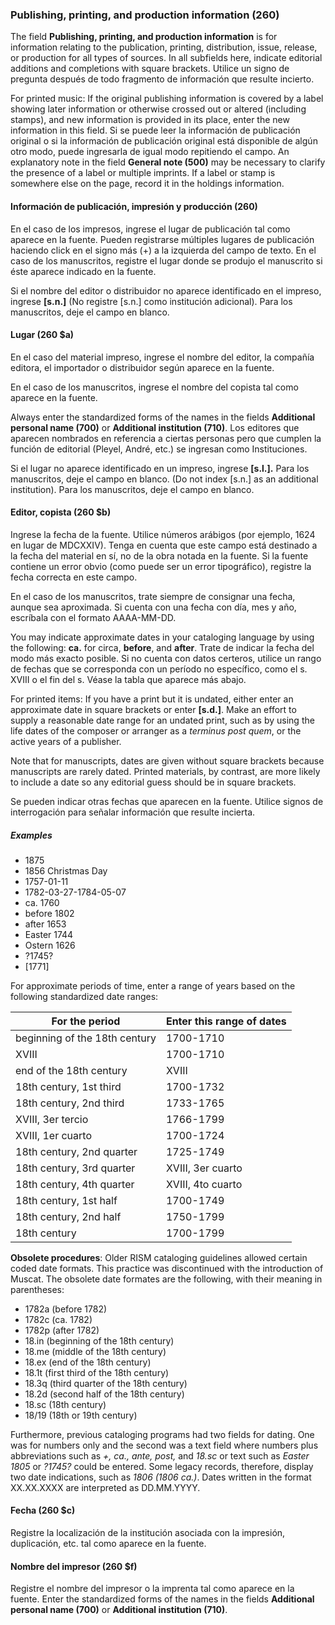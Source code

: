 ### Publishing, printing, and production information (260)

The field **Publishing, printing, and production information** is for information relating to the publication, printing, distribution, issue, release, or production for all types of sources. In all subfields here, indicate editorial additions and completions with square brackets. Utilice un signo de pregunta después de todo fragmento de información que resulte incierto.

For printed music: If the original publishing information is covered by a label showing later information or otherwise crossed out or altered (including stamps), and new information is provided in its place, enter the new information in this field. Si se puede leer la información de publicación original o si la información de publicación original está disponible de algún otro modo, puede ingresarla de igual modo repitiendo el campo. An explanatory note in the field **General note (500)** may be necessary to clarify the presence of a label or multiple imprints. If a label or stamp is somewhere else on the page, record it in the holdings information.

#### Información de publicación, impresión y producción (260)

En el caso de los impresos, ingrese el lugar de publicación tal como aparece en la fuente. Pueden registrarse múltiples lugares de publicación haciendo click en el signo más (+) a la izquierda del campo de texto. En el caso de los manuscritos, registre el lugar donde se produjo el manuscrito si éste aparece indicado en la fuente.

Si el nombre del editor o distribuidor no aparece identificado en el impreso, ingrese **[s.n.]** (No registre [s.n.] como institución adicional). Para los manuscritos, deje el campo en blanco.

#### Lugar (260 $a)

En el caso del material impreso, ingrese el nombre del editor, la compañía editora, el importador o distribuidor según aparece en la fuente.

En el caso de los manuscritos, ingrese el nombre del copista tal como aparece en la fuente.

Always enter the standardized forms of the names in the fields **Additional personal name (700)** or **Additional institution (710)**. Los editores que aparecen nombrados en referencia a ciertas personas pero que cumplen la función de editorial (Pleyel, André, etc.) se ingresan como Instituciones.

Si el lugar no aparece identificado en un impreso, ingrese **[s.l.].** Para los manuscritos, deje el campo en blanco. (Do not index [s.n.] as an additional institution). Para los manuscritos, deje el campo en blanco.

#### Editor, copista (260 $b)

Ingrese la fecha de la fuente. Utilice números arábigos (por ejemplo, 1624 en lugar de MDCXXIV). Tenga en cuenta que este campo está destinado a la fecha del material en sí, no de la obra notada en la fuente. Si la fuente contiene un error obvio (como puede ser un error tipográfico), registre la fecha correcta en este campo.

En el caso de los manuscritos, trate siempre de consignar una fecha, aunque sea aproximada. Si cuenta con una fecha con día, mes y año, escríbala con el formato AAAA-MM-DD.

You may indicate approximate dates in your cataloging language by using the following: **ca.** for circa, **before**, and **after**. Trate de indicar la fecha del modo más exacto posible. Si no cuenta con datos certeros, utilice un rango de fechas que se corresponda con un período no específico, como el s. XVIII o el fin del s. Véase la tabla que aparece más abajo.

For printed items: If you have a print but it is undated, either enter an approximate date in square brackets or enter **[s.d.]**. Make an effort to supply a reasonable date range for an undated print, such as by using the life dates of the composer or arranger as a _terminus post quem_, or the active years of a publisher.

Note that for manuscripts, dates are given without square brackets because manuscripts are rarely dated. Printed materials, by contrast, are more likely to include a date so any editorial guess should be in square brackets.

Se pueden indicar otras fechas que aparecen en la fuente. Utilice signos de interrogación para señalar información que resulte incierta.



##### Examples
 - 1875
 - 1856 Christmas Day
 - 1757-01-11
 - 1782-03-27-1784-05-07
 - ca. 1760
 - before 1802
 - after 1653
 - Easter 1744
 - Ostern 1626
 - ?1745?
 - [1771]

For approximate periods of time, enter a range of years based on the following standardized date ranges:


| **For the period**                   | **Enter this range of dates**        |
| ------------------------------------ | ------------------------------------ |
| beginning of the 18th century        | 1700-1710                            |
| XVIII | 1700-1710 | | mitad del s.   | XVIII | 1740-1760 | | fines del s.   |
| end of the 18th century              | XVIII | 1790-1799 | | s.             |
| 18th century, 1st third              | 1700-1732                            |
| 18th century, 2nd third              | 1733-1765                            |
| XVIII, 3er tercio | 1766-1799 | | s. | 1766-1799                            |
| XVIII, 1er cuarto | 1700-1724 | | s. | XVIII | 1700-1799 |                  |
| 18th century, 2nd quarter            | 1725-1749                            |
| 18th century, 3rd quarter            | XVIII, 3er cuarto | 1750-1774 | | s. |
| 18th century, 4th quarter            | XVIII, 4to cuarto | 1775-1799 | | s. |
| 18th century, 1st half               | 1700-1749                            |
| 18th century, 2nd half               | 1750-1799                            |
| 18th century                         | 1700-1799                            |

**Obsolete procedures**: Older RISM cataloging guidelines allowed certain coded date formats. This practice was discontinued with the introduction of Muscat. The obsolete date formates are the following, with their meaning in parentheses:
- 1782a (before 1782)
- 1782c (ca. 1782)
- 1782p (after 1782)
- 18.in (beginning of the 18th century)
- 18.me (middle of the 18th century)
- 18.ex (end of the 18th century)
- 18.1t (first third of the 18th century)
- 18.3q (third quarter of the 18th century)
- 18.2d (second half of the 18th century)
- 18.sc (18th century)
- 18/19 (18th or 19th century)

Furthermore, previous cataloging programs had two fields for dating. One was for numbers only and the second was a text field where numbers plus abbreviations such as _+, ca., ante, post,_ and _18.sc_ or text such as _Easter 1805_ or _?1745?_ could be entered. Some legacy records, therefore, display two date indications, such as _1806 (1806 ca.)_. Dates written in the format XX.XX.XXXX are interpreted as DD.MM.YYYY.


#### Fecha (260 $c)

Registre la localización de la institución asociada con la impresión, duplicación, etc. tal como aparece en la fuente.

#### Nombre del impresor (260 $f)

Registre el nombre del impresor o la imprenta tal como aparece en la fuente. Enter the standardized forms of the names in the fields **Additional personal name (700)** or **Additional institution (710)**.
